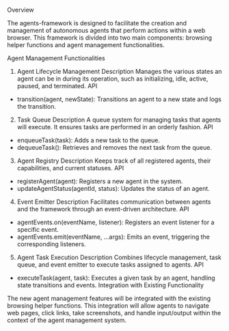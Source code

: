 Overview

The agents-framework is designed to facilitate the creation and management of autonomous agents that perform actions within a web browser. This framework is divided into two main components: browsing helper functions and agent management functionalities.

Agent Management Functionalities

1. Agent Lifecycle Management
   Description
   Manages the various states an agent can be in during its operation, such as initializing, idle, active, paused, and terminated.
   API

- transition(agent, newState): Transitions an agent to a new state and logs the transition.

2. Task Queue
   Description
   A queue system for managing tasks that agents will execute. It ensures tasks are performed in an orderly fashion.
   API

- enqueueTask(task): Adds a new task to the queue.
- dequeueTask(): Retrieves and removes the next task from the queue.

3. Agent Registry
   Description
   Keeps track of all registered agents, their capabilities, and current statuses.
   API

- registerAgent(agent): Registers a new agent in the system.
- updateAgentStatus(agentId, status): Updates the status of an agent.

4. Event Emitter
   Description
   Facilitates communication between agents and the framework through an event-driven architecture.
   API

- agentEvents.on(eventName, listener): Registers an event listener for a specific event.
- agentEvents.emit(eventName, ...args): Emits an event, triggering the corresponding listeners.

5. Agent Task Execution
   Description
   Combines lifecycle management, task queue, and event emitter to execute tasks assigned to agents.
   API

- executeTask(agent, task): Executes a given task by an agent, handling state transitions and events.
  Integration with Existing Functionality

The new agent management features will be integrated with the existing browsing helper functions. This integration will allow agents to navigate web pages, click links, take screenshots, and handle input/output within the context of the agent management system.
